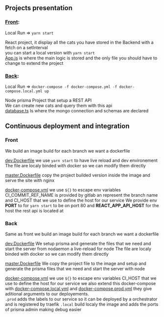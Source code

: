 ## Projects presentation

### [Front](MyProj-Frontend):

Local Run => `yarn start`

React project, it display all the cats you have stored in the Backend with a fetch on a setInterval</br>
you can start a local version with `yarn start`</br>
[App.js](MyProj-Frontend/src/App.js) is where the main logic is stored and the only file you should have to change to extend the project

### [Back](MyProj-Backend):

Local Run => `docker-compose -f docker-compose.yml -f docker-compose.local.yml up`

Node prisma Project that setup a REST API</br>
We can create new cats and query them with this api</br>
[database.ts](MyProj-Backend/src/database.ts) Is where the mongo connection and schemas are declared

## Continuous deployment and integration

### Front

We build an image build for each branch we want a dockerfile

[dev.Dockerfile](MyProj-Frontend/dev.Dockerfile) we use `yarn start` to have live reload and dev environement
The file are localy binded with docker so we can modify them directly

[master.Dockerfile](MyProj-Frontend/master.Dockerfile) copy the project builded version inside the image and serve the site with nginx

[docker-compose.yml](MyProj-Frontend/docker-compose.yml) we use `${}` to escape env variables CI_COMMIT_REF_NAME is provided by gitlab an represent the branch name and CI_HOST that we use to define the host for our service
We provide env **PORT** to for `yarn start` to be on port 80
and **REACT_APP_API_HOST** for the host the rest api is located at

### Back

Same as front we build an image build for each branch we want a dockerfile

[dev.Dockerfile](MyProj-Backend/dev.Dockerfile) We setup prisma and generate the files that we need and start the server from nodaemon a live-reload for node
The file are localy binded with docker so we can modify them directly

[master.Dockerfile](MyProj-Backend/master.Dockerfile)
We copy the project file to the image and setup and generate the prisma files that we need and start the server with node

[docker-compose.yml](MyProj-Backend/docker-compose.yml) we use `${}` to escape env variables CI_HOST that we use to define the host for our service
we also extend this docker-compose with [docker-compose.local.yml](MyProj-Backend/docker-compose.local.yml) and [docker-compose.prod.yml](MyProj-Backend/docker-compose.prod.yml) they give aditional arguments to our deployements.</br>
`.prod` adds the labels to our service so it can be deployed by a orchestrator and is registered by traefik
`.local` build localy the image and adds the ports of prisma admin making debug easier
